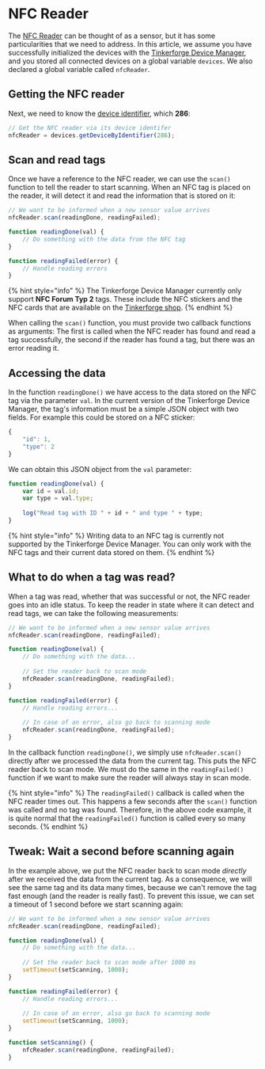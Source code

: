 # NFC Reader

The [NFC Reader](https://www.tinkerforge.com/de/doc/Hardware/Bricklets/NFC.html) can be thought of as a sensor, but it has some particularities that we need to address. In this article, we assume you have successfully initialized the devices with the [Tinkerforge Device Manager](broken-reference), and you stored all connected devices on a global variable `devices`. We also declared a global variable called `nfcReader`.&#x20;

## Getting the NFC reader

Next, we need to know the [device identifier](https://www.tinkerforge.com/de/doc/Software/Device\_Identifier.html), which **286**:

```javascript
// Get the NFC reader via its device identifer
nfcReader = devices.getDeviceByIdentifier(286);
```

## Scan and read tags

Once we have a reference to the NFC reader, we can use the `scan()` function to tell the reader to start scanning. When an NFC tag is placed on the reader, it will detect it and read the information that is stored on it:

```javascript
// We want to be informed when a new sensor value arrives
nfcReader.scan(readingDone, readingFailed);

function readingDone(val) {
    // Do something with the data from the NFC tag
}

function readingFailed(error) {
    // Handle reading errors
}
```

{% hint style="info" %}
The Tinkerforge Device Manager currently only support **NFC Forum Typ 2** tags. These include the NFC stickers and the NFC cards that are available on the [Tinkerforge shop](https://www.tinkerforge.com/de/shop/catalogsearch/result/?q=nfc).
{% endhint %}

When calling the `scan()` function, you must provide two callback functions as arguments: The first is called when the NFC reader has found and read a tag successfully, the second if the reader has found a tag, but there was an error reading it.

## Accessing the data

In the function `readingDone()` we have access to the data stored on the NFC tag via the parameter `val`. In the current version of the Tinkerforge Device Manager, the tag's information must be a simple JSON object with two fields. For example this could be stored on a NFC sticker:

```javascript
{
    "id": 1,
    "type": 2
}
```

We can obtain this JSON object from the `val` parameter:

```javascript
function readingDone(val) {
    var id = val.id;
    var type = val.type;
    
    log("Read tag with ID " + id + " and type " + type;
}
```

{% hint style="info" %}
Writing data to an NFC tag is currently not supported by the Tinkerforge Device Manager. You can only work with the NFC tags and their current data stored on them.
{% endhint %}

## What to do when a tag was read?

When a tag was read, whether that was successful or not, the NFC reader goes into an idle status. To keep the reader in state where it can detect and read tags, we can take the following measurements:

```javascript
// We want to be informed when a new sensor value arrives
nfcReader.scan(readingDone, readingFailed);

function readingDone(val) {
    // Do something with the data...
    
    // Set the reader back to scan mode
    nfcReader.scan(readingDone, readingFailed);
}

function readingFailed(error) {
    // Handle reading errors...
    
    // In case of an error, also go back to scanning mode
    nfcReader.scan(readingDone, readingFailed);
}
```

In the callback function `readingDone()`, we simply use `nfcReader.scan()` directly after we processed the data from the current tag. This puts the NFC reader back to scan mode. We must do the same in the `readingFailed()` function if we want to make sure the reader will always stay in scan mode.

{% hint style="info" %}
The `readingFailed()` callback is called when the NFC reader times out. This happens a few seconds after the `scan()` function was called and no tag was found. Therefore, in the above code example, it is quite normal that the `readingFailed()` function is called every so many seconds.
{% endhint %}

## Tweak: Wait a second before scanning again

In the example above, we put the NFC reader back to scan mode _directly_ after we received the data from the current tag. As a consequence, we will see the same tag and its data many times, because we can't remove the tag fast enough (and the reader is really fast). To prevent this issue, we can set a timeout of 1 second before we start scanning again:

```javascript
// We want to be informed when a new sensor value arrives
nfcReader.scan(readingDone, readingFailed);

function readingDone(val) {
    // Do something with the data...
    
    // Set the reader back to scan mode after 1000 ms
    setTimeout(setScanning, 1000);
}

function readingFailed(error) {
    // Handle reading errors...
    
    // In case of an error, also go back to scanning mode
    setTimeout(setScanning, 1000);
}

function setScanning() {
    nfcReader.scan(readingDone, readingFailed);
}
```

